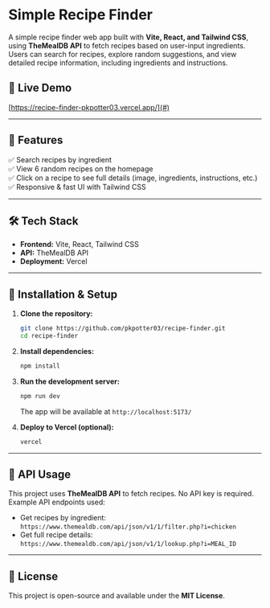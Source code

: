 # Simple Recipe Finder

A simple recipe finder web app built with **Vite, React, and Tailwind CSS**, using **TheMealDB API** to fetch recipes based on user-input ingredients. Users can search for recipes, explore random suggestions, and view detailed recipe information, including ingredients and instructions.

## 🚀 Live Demo
[https://recipe-finder-pkpotter03.vercel.app/](#)

---

## 📌 Features
✅ Search recipes by ingredient  
✅ View 6 random recipes on the homepage  
✅ Click on a recipe to see full details (image, ingredients, instructions, etc.)  
✅ Responsive & fast UI with Tailwind CSS  

---

## 🛠️ Tech Stack
- **Frontend:** Vite, React, Tailwind CSS
- **API:** TheMealDB API
- **Deployment:** Vercel

---

## 🚀 Installation & Setup
1. **Clone the repository:**
   ```bash
   git clone https://github.com/pkpotter03/recipe-finder.git
   cd recipe-finder
   ```

2. **Install dependencies:**
   ```bash
   npm install
   ```

3. **Run the development server:**
   ```bash
   npm run dev
   ```
   The app will be available at `http://localhost:5173/`

4. **Deploy to Vercel (optional):**
   ```bash
   vercel
   ```

---

## 📜 API Usage
This project uses **TheMealDB API** to fetch recipes. No API key is required. Example API endpoints used:
- Get recipes by ingredient: `https://www.themealdb.com/api/json/v1/1/filter.php?i=chicken`
- Get full recipe details: `https://www.themealdb.com/api/json/v1/1/lookup.php?i=MEAL_ID`

---

## 📜 License
This project is open-source and available under the **MIT License**.